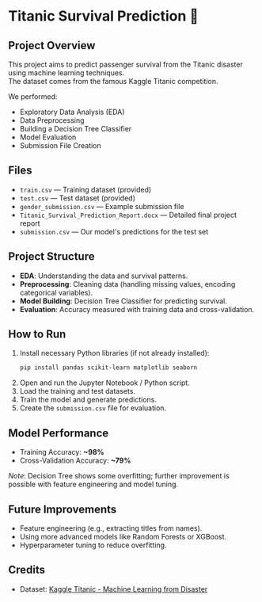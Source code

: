 # Titanic Survival Prediction 🚢

## Project Overview
This project aims to predict passenger survival from the Titanic disaster using machine learning techniques.  
The dataset comes from the famous Kaggle Titanic competition.

We performed:
- Exploratory Data Analysis (EDA)
- Data Preprocessing
- Building a Decision Tree Classifier
- Model Evaluation
- Submission File Creation

## Files
- `train.csv` — Training dataset (provided)
- `test.csv` — Test dataset (provided)
- `gender_submission.csv` — Example submission file
- `Titanic_Survival_Prediction_Report.docx` — Detailed final project report
- `submission.csv` — Our model's predictions for the test set

## Project Structure
- **EDA**: Understanding the data and survival patterns.
- **Preprocessing**: Cleaning data (handling missing values, encoding categorical variables).
- **Model Building**: Decision Tree Classifier for predicting survival.
- **Evaluation**: Accuracy measured with training data and cross-validation.

## How to Run
1. Install necessary Python libraries (if not already installed):
   ```bash
   pip install pandas scikit-learn matplotlib seaborn
   ```
2. Open and run the Jupyter Notebook / Python script.
3. Load the training and test datasets.
4. Train the model and generate predictions.
5. Create the `submission.csv` file for evaluation.

## Model Performance
- Training Accuracy: **~98%**
- Cross-Validation Accuracy: **~79%**

*Note*: Decision Tree shows some overfitting; further improvement is possible with feature engineering and model tuning.

## Future Improvements
- Feature engineering (e.g., extracting titles from names).
- Using more advanced models like Random Forests or XGBoost.
- Hyperparameter tuning to reduce overfitting.

## Credits
- Dataset: [Kaggle Titanic - Machine Learning from Disaster](https://www.kaggle.com/c/titanic)

